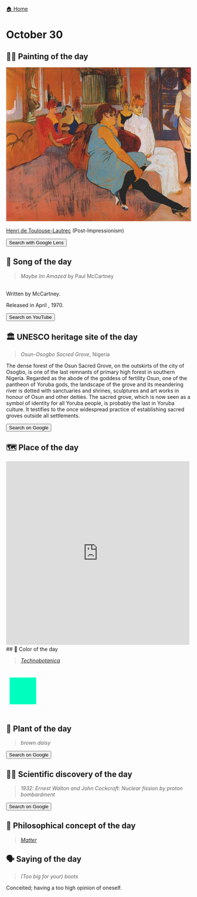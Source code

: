 
[🏠 Home](../../index.md)

# October 30

## 🧑‍🎨 Painting of the day

<img width="600" src="../img/Henri_de_Toulouse-Lautrec_8.jpg">

[Henri de Toulouse-Lautrec](https://en.wikipedia.org/wiki/Henri_de_Toulouse-Lautrec) (Post-Impressionism)

<button class="btn btn-success"
onclick=" window.open('https://lens.google.com/uploadbyurl?url=https://iretes.github.io/one-a-day/data/img/Henri_de_Toulouse-Lautrec_8.jpg','_blank')">
Search with Google Lens
</button>

## 🎼 Song of the day

> *Maybe Im Amazed*
by Paul McCartney

<br />Written by McCartney.

Released in April , 1970.

<button class="btn btn-success"
onclick=" window.open('http://www.youtube.com/search?q=Maybe Im Amazed by Paul McCartney','_blank')">
Search on YouTube
</button>

## 🏛️ UNESCO heritage site of the day

> *Osun-Osogbo Sacred Grove*, Nigeria

<p>The dense forest of the Osun Sacred Grove, on the outskirts of the city of Osogbo, is one of the last remnants of primary high forest in southern Nigeria. Regarded as the abode of the goddess of fertility Osun, one of the pantheon of Yoruba gods, the landscape of the grove and its meandering river is dotted with sanctuaries and shrines, sculptures and art works in honour of Osun and other deities. The sacred grove, which is now seen as a symbol of identity for all Yoruba people, is probably the last in Yoruba culture. It testifies to the once widespread practice of establishing sacred groves outside all settlements.</p>

<button class="btn btn-success"
onclick=" window.open('http://www.google.com/search?q=Osun-Osogbo Sacred Grove','_blank')">
Search on Google
</button>

## 🗺️ Place of the day

<iframe
src="https://www.mapcrunch.com"
name="mapcrunch"
width="500"
height="500"
allowTransparency="true"
scrolling="no"
frameborder="0"
>
</iframe>
## 🎨 Color of the day

> *[Technobotanica](https://en.wikipedia.org/wiki/Shades_of_cyan#Technobotanica)*

<div style="color:#00FFBF; font-size: 100px;">&#9632;</div>

## 🌿 Plant of the day

> *brown daisy*

<button class="btn btn-success"
onclick=" window.open('http://www.google.com/search?q=brown daisy','_blank')">
Search on Google
</button>

## 🧑‍🔬 Scientific discovery of the day

> *1932: Ernest Walton and John Cockcroft: Nuclear fission by proton bombardment*

<button class="btn btn-success"
onclick=" window.open('http://www.google.com/search?q=1932: Ernest Walton and John Cockcroft: Nuclear fission by proton bombardment','_blank')"> 
Search on Google
</button>

## 💭 Philosophical concept of the day

> *[Matter](https://en.wikipedia.org/wiki/Matter_(philosophy))*

## 🗣️ Saying of the day

> *(Too big for your) boots*

Conceited; having a too high opinion of oneself. 

